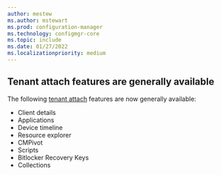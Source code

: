 ```yaml
---
author: mestew
ms.author: mstewart
ms.prod: configuration-manager
ms.technology: configmgr-core
ms.topic: include
ms.date: 01/27/2022
ms.localizationpriority: medium
---
```


## <a name="bkmk_ta"></a> Tenant attach features are generally available
 <!--IN12976713 CM6374854-->

The following [tenant attach](../../../../../tenant-attach/index.yml) features are now generally available:

- Client details
- Applications
- Device timeline
- Resource explorer
- CMPivot
- Scripts
- Bitlocker Recovery Keys
- Collections
